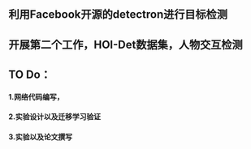 ## 利用Facebook开源的detectron进行目标检测
## 开展第二个工作，HOI-Det数据集，人物交互检测
## TO Do：
   #### 1.网络代码编写， 
   #### 2.实验设计以及迁移学习验证
   #### 3.实验以及论文撰写
